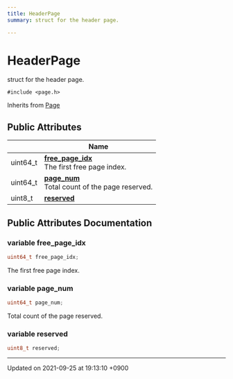 ```yaml
---
title: HeaderPage
summary: struct for the header page. 

---
```


# HeaderPage



struct for the header page. 


`#include <page.h>`

Inherits from [Page](Classes/structPage.md)

## Public Attributes

|                | Name           |
| -------------- | -------------- |
| uint64_t | **[free_page_idx](Classes/structHeaderPage.md#variable-free-page-idx)** <br>The first free page index.  |
| uint64_t | **[page_num](Classes/structHeaderPage.md#variable-page-num)** <br>Total count of the page reserved.  |
| uint8_t | **[reserved](Classes/structHeaderPage.md#variable-reserved)**  |

## Public Attributes Documentation

### variable free_page_idx

```cpp
uint64_t free_page_idx;
```

The first free page index. 

### variable page_num

```cpp
uint64_t page_num;
```

Total count of the page reserved. 

### variable reserved

```cpp
uint8_t reserved;
```


-------------------------------

Updated on 2021-09-25 at 19:13:10 +0900